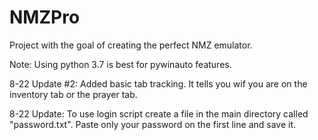 # NMZPro
Project with the goal of creating the perfect NMZ emulator.

Note: Using python 3.7 is best for pywinauto features.

8-22 Update #2: Added basic tab tracking. It tells you wif you are on the inventory tab or the prayer tab.

8-22 Update: To use login script create a file in the main directory called "password.txt". Paste only your
password on the first line and save it.  